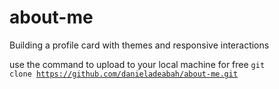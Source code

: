 # about-me
Building a profile card with themes and responsive interactions

use the command to upload to your local machine for free
<code>git clone https://github.com/danieladeabah/about-me.git</code>
